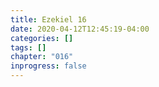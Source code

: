 ```yaml
---
title: Ezekiel 16
date: 2020-04-12T12:45:19-04:00
categories: []
tags: []
chapter: "016"
inprogress: false
---
```


